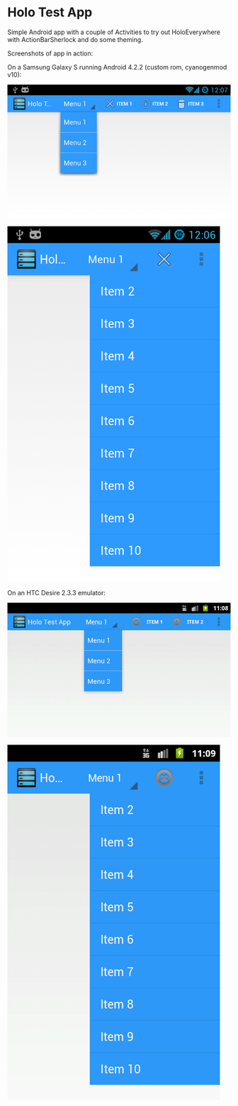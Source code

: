 Holo Test App
===========

Simple Android app with a couple of Activities to try out HoloEverywhere with ActionBarSherlock and do some theming.

Screenshots of app in action:

On a Samsung Galaxy S running Android 4.2.2 (custom rom, cyanogenmod v10):

![drop down nav](https://github.com/emmaguy/HoloTestApp/blob/master/screenshots/dropdownnavigation4.2.png)

![overflow menu](https://github.com/emmaguy/HoloTestApp/blob/master/screenshots/overflowmenu4.2.png)

On an HTC Desire 2.3.3 emulator:

![drop down nav](https://github.com/emmaguy/HoloTestApp/blob/master/screenshots/dropdownnavigation2.3.3.png)

![overflow menu](https://github.com/emmaguy/HoloTestApp/blob/master/screenshots/overflowmenu2.3.3.png)